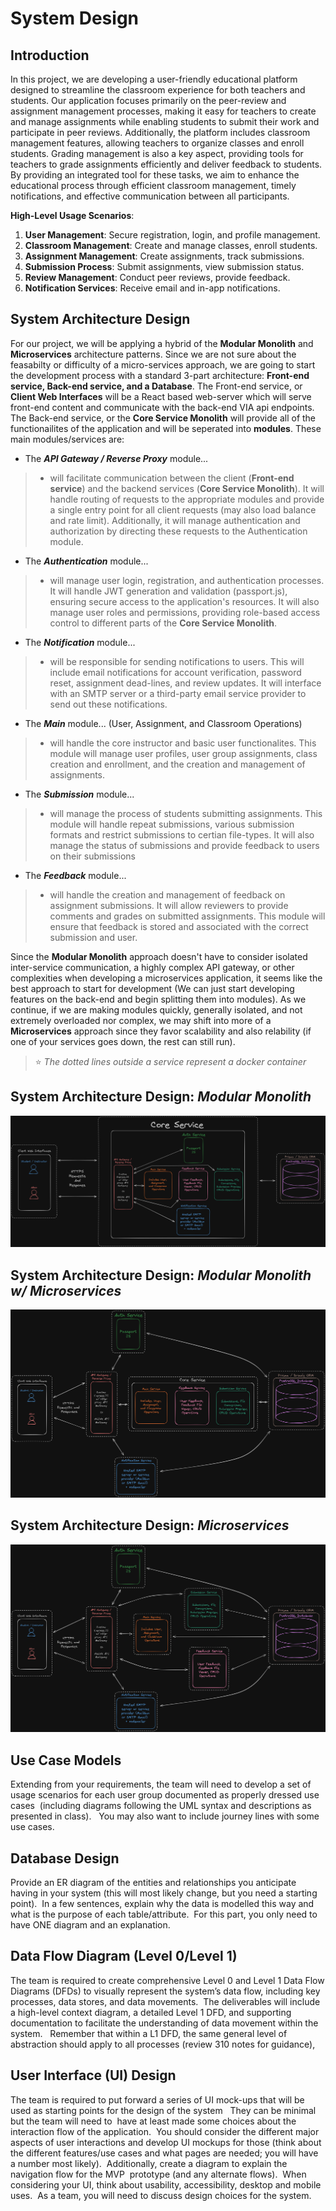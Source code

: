 # System Design

## Introduction

In this project, we are developing a user-friendly educational platform designed to streamline the classroom experience for both teachers and students. Our application focuses primarily on the peer-review and assignment management processes, making it easy for teachers to create and manage assignments while enabling students to submit their work and participate in peer reviews. Additionally, the platform includes classroom management features, allowing teachers to organize classes and enroll students. Grading management is also a key aspect, providing tools for teachers to grade assignments efficiently and deliver feedback to students. By providing an integrated tool for these tasks, we aim to enhance the educational process through efficient classroom management, timely notifications, and effective communication between all participants.

**High-Level Usage Scenarios**: 
1. **User Management**: Secure registration, login, and profile management.
2. **Classroom Management**: Create and manage classes, enroll students.
3. **Assignment Management**: Create assignments, track submissions.
4. **Submission Process**: Submit assignments, view submission status.
5. **Review Management**: Conduct peer reviews, provide feedback.
6. **Notification Services**: Receive email and in-app notifications.

## System Architecture Design 

For our project, we will be applying a hybrid of the **Modular Monolith** and **Microservices** architecture patterns. Since we are not sure about the feasabilty or difficulty of a micro-services approach, we are going to start the development process with a standard 3-part architecture: **Front-end service, Back-end service, and a Database**. The Front-end service, or **Client Web Interfaces** will be a React based web-server which will serve front-end content and communicate with the back-end VIA api endpoints. The Back-end service, or the **Core Service Monolith** will provide all of the functionailites of the application and will be seperated into **modules**. These main modules/services are:

* The ***API Gateway / Reverse Proxy*** module...
>    * will facilitate communication between the client (**Front-end service**) and the backend services (**Core Service Monolith**). It will handle routing of requests to the appropriate modules and provide a single entry point for all client requests (may also load balance and rate limit). Additionally, it will manage authentication and authorization by directing these requests to the Authentication module.
* The ***Authentication*** module... 
>    * will manage user login, registration, and authentication processes. It will handle JWT generation and validation (passport.js), ensuring secure access to the application's resources. It will also manage user roles and permissions, providing role-based access control to different parts of the **Core Service Monolith**. 
* The ***Notification*** module...
>    * will be responsible for sending notifications to users. This will include email notifications for account verification, password reset, assignment dead-lines, and review updates. It will interface with an SMTP server or a third-party email service provider to send out these notifications.
* The ***Main*** module... (User, Assignment, and Classroom Operations)
>    * will handle the core instructor and basic user functionalites. This module will manage user profiles, user group assignments, class creation and enrollment, and the creation and management of assignments.
* The ***Submission*** module...
>    * will manage the process of students submitting assignments. This module will handle repeat submissions, various submission formats and restrict submissions to certian file-types. It will also manage the status of submissions and provide feedback to users on their submissions
* The ***Feedback*** module...
>    * will handle the creation and management of feedback on assignment submissions. It will allow reviewers to provide comments and grades on submitted assignments. This module will ensure that feedback is stored and associated with the correct submission and user. 

Since the **Modular Monolith** approach doesn't have to consider isolated inter-service communication, a highly complex API gateway, or other complexities when developing a microservices application, it seems like the best approach to start for development (We can just start developing features on the back-end and begin splitting them into modules). As we continue, if we are making modules quickly, generally isolated, and not extremely overloaded nor complex, we may shift into more of a **Microservices** approach since they favor scalability and also relability (if one of your services goes down, the rest can still run).

> :star: *The dotted lines outside a service represent a docker container*

## System Architecture Design: *Modular Monolith*

![Modular Monolith](./images/system-arch-v1.png)

## System Architecture Design: *Modular Monolith w/ Microservices*

![Modular Monolith w/ Microservices](./images/system-arch-v2.png)

## System Architecture Design: *Microservices*

![Microservices](./images/system-arch-v3.png)

## Use Case Models

Extending from your requirements, the team will need to develop a set of usage scenarios for each user group documented as properly dressed use cases  (including diagrams following the UML syntax and descriptions as presented in class).   You may also want to include journey lines with some use cases. 

## Database Design 

Provide an ER diagram of the entities and relationships you anticipate having in your system (this will most likely change, but you need a starting point).  In a few sentences, explain why the data is modelled this way and what is the purpose of each table/attribute.  For this part, you only need to have ONE diagram and an explanation.

## Data Flow Diagram (Level 0/Level 1)

The team is required to create comprehensive Level 0 and Level 1 Data Flow Diagrams (DFDs) to visually represent the system’s data flow, including key processes, data stores, and data movements.  The deliverables will include a high-level context diagram, a detailed Level 1 DFD, and supporting documentation to facilitate the understanding of data movement within the system.   Remember that within a L1 DFD, the same general level of abstraction should apply to all processes (review 310 notes for guidance),

## User Interface (UI) Design

The team is required to put forward a series of UI mock-ups that will be used as starting points for the design of the system   They can be minimal but the team will need to  have at least made some choices about the interaction flow of the application.  You should consider the different major aspects of user interactions and develop UI mockups for those (think about the different features/use cases and what pages are needed; you will have a number most likely).  Additionally, create a diagram to explain the navigation flow for the MVP  prototype (and any alternate flows).  When considering your UI, think about usability, accessibility, desktop and mobile uses.  As a team, you will need to discuss design choices for the system.
